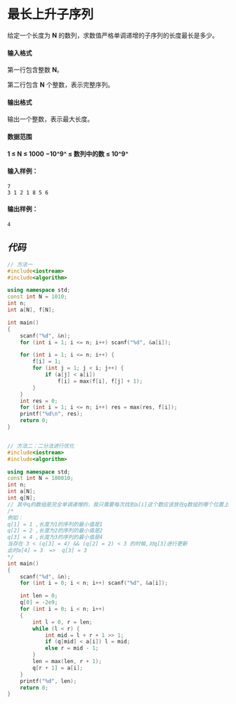 # 最长上升子序列


给定一个长度为 **N** 的数列，求数值严格单调递增的子序列的长度最长是多少。

#### 输入格式

第一行包含整数 **N**。

第二行包含 **N** 个整数，表示完整序列。

#### 输出格式

输出一个整数，表示最大长度。

#### 数据范围

**1  ≤  N  ≤  1000**
		**−10^9^  ≤  数列中的数  ≤  10^9^**

#### 输入样例：

```
7
3 1 2 1 8 5 6
```

#### 输出样例：

```
4
```







## *代码*

```cpp
// 方法一
#include<iostream>
#include<algorithm>

using namespace std;
const int N = 1010;
int n;
int a[N], f[N];

int main()
{
	scanf("%d", &n);
	for (int i = 1; i <= n; i++) scanf("%d", &a[i]);

	for (int i = 1; i <= n; i++) {
		f[i] = 1;
		for (int j = 1; j < i; j++) {
			if (a[j] < a[i])
				f[i] = max(f[i], f[j] + 1);
		}
	}
	int res = 0;
	for (int i = 1; i <= n; i++) res = max(res, f[i]);
	printf("%d\n", res);
	return 0;
}


// 方法二：二分法进行优化
#include<iostream>
#include<algorithm>

using namespace std;
const int N = 100010;
int n;
int a[N];
int q[N];
// 其中q的数组是完全单调递增的，我只需要每次找到a[i]这个数应该放在q数组的哪个位置上即可
/*
例如：
q[1] = 1 ,长度为1的序列的最小值是1
q[2] = 2 ,长度为2的序列的最小值是2
q[3] = 4 ,长度为3的序列的最小值是4
当存在 3 < (q[3] = 4) && (q[2] = 2) < 3 的时候,对q[3]进行更新
此时a[4] = 3  =>  q[3] = 3
*/
int main()
{
	scanf("%d", &n);
	for (int i = 0; i < n; i++) scanf("%d", &a[i]);

	int len = 0;	
	q[0] = -2e9;
	for (int i = 0; i < n; i++)
	{
		int l = 0, r = len;
		while (l < r) {
			int mid = l + r + 1 >> 1;
			if (q[mid] < a[i]) l = mid;
			else r = mid - 1;
		}
		len = max(len, r + 1);
		q[r + 1] = a[i];
	}
	printf("%d", len);
	return 0;
}
```

